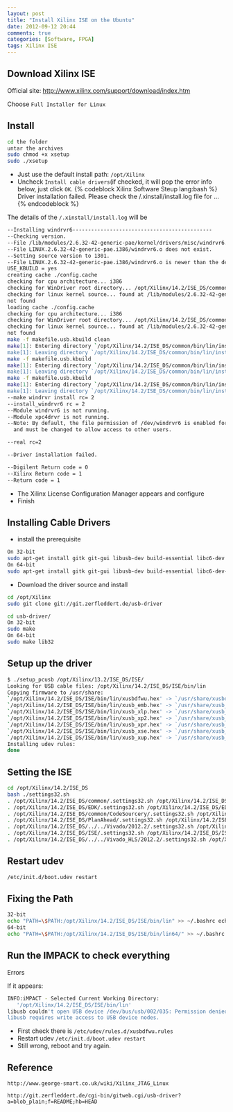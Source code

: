 ```yaml
---
layout: post
title: "Install Xilinx ISE on the Ubuntu"
date: 2012-09-12 20:44
comments: true
categories: [Software, FPGA]
tags: Xilinx ISE 
---
```


## Download Xilinx ISE
Official site: http://www.xilinx.com/support/download/index.htm

Choose `Full Installer for Linux`
<!-- more -->

## Install

``` bash Install
cd the folder
untar the archives
sudo chmod +x xsetup
sudo ./xsetup
```
* Just use the default install path: `/opt/Xilinx`
* Uncheck `Install cable drivers`(if checked, it will pop the error info below, just click `OK`.
{% codeblock Xilinx Software Steup lang:bash %}
Driver installation failed. Please check the /.xinstall/install.log file for
...
{% endcodeblock %}

The details of the `/.xinstall/install.log` will be

``` bash install.log
--Installing windrvr6---------------------------------------------
--Checking version.
--File /lib/modules/2.6.32-42-generic-pae/kernel/drivers/misc/windrvr6.o does not exist.
--File LINUX.2.6.32-42-generic-pae.i386/windrvr6.o does not exist.
--Setting source version to 1301.
--File LINUX.2.6.32-42-generic-pae.i386/windrvr6.o is newer than the destination file.
USE_KBUILD = yes
creating cache ./config.cache
checking for cpu architecture... i386
checking for WinDriver root directory... /opt/Xilinx/14.2/ISE_DS/common/bin/lin/install_script/install_drivers/linux_drivers/windriver32
checking for linux kernel source... found at /lib/modules/2.6.32-42-generic-pae/build
not found
loading cache ./config.cache
checking for cpu architecture... i386
checking for WinDriver root directory... /opt/Xilinx/14.2/ISE_DS/common/bin/lin/install_script/install_drivers/linux_drivers/windriver32
checking for linux kernel source... found at /lib/modules/2.6.32-42-generic-pae/build
not found
make -f makefile.usb.kbuild clean
make[1]: Entering directory `/opt/Xilinx/14.2/ISE_DS/common/bin/lin/install_script/install_drivers/linux_drivers/windriver32/windrvr'
make[1]: Leaving directory `/opt/Xilinx/14.2/ISE_DS/common/bin/lin/install_script/install_drivers/linux_drivers/windriver32/windrvr'
make -f makefile.usb.kbuild
make[1]: Entering directory `/opt/Xilinx/14.2/ISE_DS/common/bin/lin/install_script/install_drivers/linux_drivers/windriver32/windrvr'
make[1]: Leaving directory `/opt/Xilinx/14.2/ISE_DS/common/bin/lin/install_script/install_drivers/linux_drivers/windriver32/windrvr'
make -f makefile.usb.kbuild
make[1]: Entering directory `/opt/Xilinx/14.2/ISE_DS/common/bin/lin/install_script/install_drivers/linux_drivers/windriver32/windrvr'
make[1]: Leaving directory `/opt/Xilinx/14.2/ISE_DS/common/bin/lin/install_script/install_drivers/linux_drivers/windriver32/windrvr'
--make windrvr install rc= 2
--install_windrvr6 rc = 2
--Module windrvr6 is not running.
--Module xpc4drvr is not running.
--Note: By default, the file permission of /dev/windrvr6 is enabled for the root user only
  and must be changed to allow access to other users.

--real rc=2

--Driver installation failed.

--Digilent Return code = 0
--Xilinx Return code = 1
--Return code = 1
```
* The Xilinx License Configuration Manager appears and configure
* Finish

## Installing Cable Drivers
* install the prerequisite

``` bash install 
On 32-bit
sudo apt-get install gitk git-gui libusb-dev build-essential libc6-dev fxload 
On 64-bit
sudo apt-get install gitk git-gui libusb-dev build-essential libc6-dev-i386 fxload
```

* Download the driver source and install

``` bash download and install
cd /opt/Xilinx 
sudo git clone git://git.zerfleddert.de/usb-driver

cd usb-driver/ 
On 32-bit
sudo make 
On 64-bit
sudo make lib32
```

## Setup up the driver

``` bash setup up
$ ./setup_pcusb /opt/Xilinx/13.2/ISE_DS/ISE/
Looking for USB cable files: /opt/Xilinx/14.2/ISE_DS/ISE/bin/lin
Copying firmware to /usr/share:
`/opt/Xilinx/14.2/ISE_DS/ISE/bin/lin/xusbdfwu.hex' -> `/usr/share/xusbdfwu.hex'
`/opt/Xilinx/14.2/ISE_DS/ISE/bin/lin/xusb_emb.hex' -> `/usr/share/xusb_emb.hex'
`/opt/Xilinx/14.2/ISE_DS/ISE/bin/lin/xusb_xlp.hex' -> `/usr/share/xusb_xlp.hex'
`/opt/Xilinx/14.2/ISE_DS/ISE/bin/lin/xusb_xp2.hex' -> `/usr/share/xusb_xp2.hex'
`/opt/Xilinx/14.2/ISE_DS/ISE/bin/lin/xusb_xpr.hex' -> `/usr/share/xusb_xpr.hex'
`/opt/Xilinx/14.2/ISE_DS/ISE/bin/lin/xusb_xse.hex' -> `/usr/share/xusb_xse.hex'
`/opt/Xilinx/14.2/ISE_DS/ISE/bin/lin/xusb_xup.hex' -> `/usr/share/xusb_xup.hex'
Installing udev rules:
done
```

## Setting the ISE

``` bash Setting 
cd /opt/Xilinx/14.2/ISE_DS
bash ./settings32.sh 
. /opt/Xilinx/14.2/ISE_DS/common/.settings32.sh /opt/Xilinx/14.2/ISE_DS/common
. /opt/Xilinx/14.2/ISE_DS/EDK/.settings32.sh /opt/Xilinx/14.2/ISE_DS/EDK
. /opt/Xilinx/14.2/ISE_DS/common/CodeSourcery/.settings32.sh /opt/Xilinx/14.2/ISE_DS/common/CodeSourcery
. /opt/Xilinx/14.2/ISE_DS/PlanAhead/.settings32.sh /opt/Xilinx/14.2/ISE_DS/PlanAhead
. /opt/Xilinx/14.2/ISE_DS/../../Vivado/2012.2/.settings32.sh /opt/Xilinx/14.2/ISE_DS/../../Vivado/2012.2
. /opt/Xilinx/14.2/ISE_DS/ISE/.settings32.sh /opt/Xilinx/14.2/ISE_DS/ISE
. /opt/Xilinx/14.2/ISE_DS/../../Vivado_HLS/2012.2/.settings32.sh /opt/Xilinx/14.2/ISE_DS/../../Vivado_HLS/2012.2
```
## Restart udev

``` bash Restart udev
/etc/init.d/boot.udev restart
```


## Fixing the Path

``` bash Fixing the Path
32-bit
echo "PATH=\$PATH:/opt/Xilinx/14.2/ISE_DS/ISE/bin/lin" >> ~/.bashrc echo "export PATH" >> ~/.bashrc 
64-bit
echo "PATH=\$PATH:/opt/Xilinx/14.2/ISE_DS/ISE/bin/lin64/" >> ~/.bashrc echo "export PATH" >> ~/.bashrc
```
## Run the IMPACK to check everything

<p class="warning"> Errors </p>
If it appears:

``` bash Errors
INFO:iMPACT - Selected Current Working Directory:
   '/opt/Xilinx/14.2/ISE_DS/ISE/bin/lin'
libusb couldn't open USB device /dev/bus/usb/002/035: Permission denied.
libusb requires write access to USB device nodes.
```
* First check there is `/etc/udev/rules.d/xusbdfwu.rules`
* Restart udev `/etc/init.d/boot.udev restart`
* Still wrong, reboot and try again.

## Reference
	http://www.george-smart.co.uk/wiki/Xilinx_JTAG_Linux

	http://git.zerfleddert.de/cgi-bin/gitweb.cgi/usb-driver?a=blob_plain;f=README;hb=HEAD
